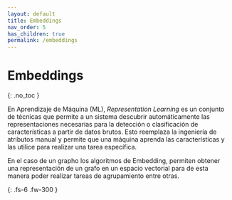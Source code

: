 ```yaml
---
layout: default
title: Embeddings
nav_order: 5
has_children: true
permalink: /embeddings
---
```


# Embeddings
{: .no_toc }

En Aprendizaje de Máquina (ML), *Representation Learning* es un conjunto de técnicas que permite a un sistema descubrir automáticamente las representaciones necesarias para la detección o clasificación de características a partir de datos brutos. Esto reemplaza la ingeniería de atributos manual y permite que una máquina aprenda las características y las utilice para realizar una tarea específica.

En el caso de un grapho los algoritmos de Embedding, permiten obtener una representación de un grafo en un espacio vectorial para de esta manera poder realizar tareas de agrupamiento entre otras.

{: .fs-6 .fw-300 }
